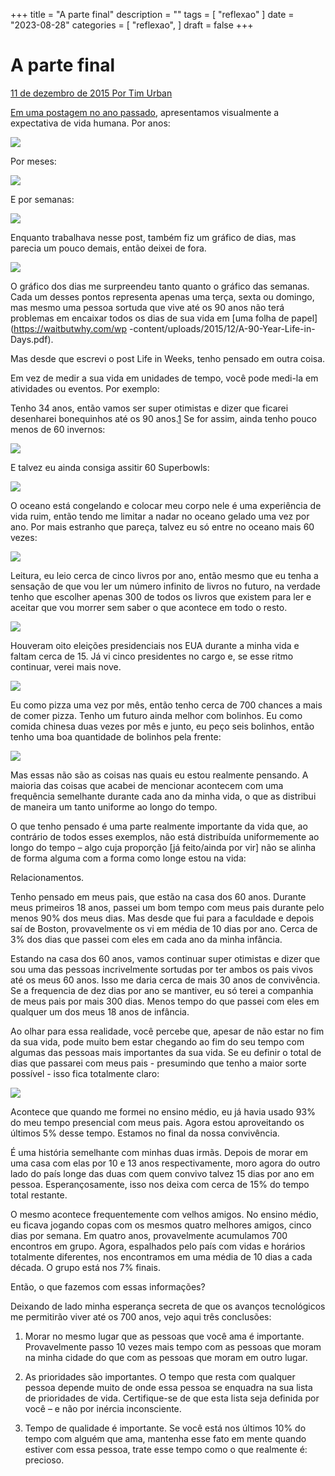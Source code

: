 +++
title = "A parte final"
description = ""
tags = [
    "reflexao"
]
date = "2023-08-28"
categories = [
    "reflexao",
]
draft = false
+++

# A parte final

[11 de dezembro de 2015 Por Tim Urban](https://waitbutwhy.com/2015/12/the-tail-end.html)

[Em uma postagem no ano passado](https://waitbutwhy.com/2014/05/life-weeks.html), apresentamos visualmente a expectativa de vida humana. Por anos:

![](https://149909199.v2.pressablecdn.com/wp-content/uploads/2015/12/Years.jpg)

Por meses:

![](https://149909199.v2.pressablecdn.com/wp-content/uploads/2015/12/Months.jpg)

E por semanas:

![](https://149909199.v2.pressablecdn.com/wp-content/uploads/2015/12/Weeks.jpg)

Enquanto trabalhava nesse post, também fiz um gráfico de dias, mas parecia um pouco demais, então deixei de fora.

![](https://149909199.v2.pressablecdn.com/wp-content/uploads/2015/12/Days.jpg)

O gráfico dos dias me surpreendeu tanto quanto o gráfico das semanas. Cada um desses pontos representa apenas uma terça, sexta ou domingo, mas mesmo uma pessoa sortuda que vive até os 90 anos não terá problemas em encaixar todos os dias de sua vida em [uma folha de papel](https://waitbutwhy.com/wp -content/uploads/2015/12/A-90-Year-Life-in-Days.pdf).

Mas desde que escrevi o post Life in Weeks, tenho pensado em outra coisa.

Em vez de medir a sua vida em unidades de tempo, você pode medi-la em atividades ou eventos. Por exemplo:

Tenho 34 anos, então vamos ser super otimistas e dizer que ficarei desenharei bonequinhos até os 90 anos.[1](#footnote-1-4579) Se for assim, ainda tenho pouco menos de 60 invernos:

![](https://149909199.v2.pressablecdn.com/wp-content/uploads/2015/12/Winters.png)

E talvez eu ainda consiga assitir 60 Superbowls:

![](https://149909199.v2.pressablecdn.com/wp-content/uploads/2015/12/Superbowls.png)

O oceano está congelando e colocar meu corpo nele é uma experiência de vida ruim, então tendo me limitar a nadar no oceano gelado uma vez por ano. Por mais estranho que pareça, talvez eu só entre no oceano mais 60 vezes:

![](https://149909199.v2.pressablecdn.com/wp-content/uploads/2015/12/Ocean.png)

Leitura, eu leio cerca de cinco livros por ano, então mesmo que eu tenha a sensação de que vou ler um número infinito de livros no futuro, na verdade tenho que escolher apenas 300 de todos os livros que existem para ler e aceitar que vou morrer sem saber o que acontece em todo o resto.

![](https://149909199.v2.pressablecdn.com/wp-content/uploads/2015/12/books.png)

Houveram oito eleições presidenciais nos EUA durante a minha vida e faltam cerca de 15. Já vi cinco presidentes no cargo e, se esse ritmo continuar, verei mais nove.

![](https://149909199.v2.pressablecdn.com/wp-content/uploads/2015/12/presidents.png)

Eu como pizza uma vez por mês, então tenho cerca de 700 chances a mais de comer pizza. Tenho um futuro ainda melhor com bolinhos. Eu como comida chinesa duas vezes por mês e junto, eu peço seis bolinhos, então tenho uma boa quantidade de bolinhos pela frente:

![](https://149909199.v2.pressablecdn.com/wp-content/uploads/2015/12/dumplings-small.png)

Mas essas não são as coisas nas quais eu estou realmente pensando. A maioria das coisas que acabei de mencionar acontecem com uma frequência semelhante durante cada ano da minha vida, o que as distribui de maneira um tanto uniforme ao longo do tempo. 

O que tenho pensado é uma parte realmente importante da vida que, ao contrário de todos esses exemplos, não está distribuída uniformemente ao longo do tempo – algo cuja proporção [já feito/ainda por vir] não se alinha de forma alguma com a forma como longe estou na vida:

Relacionamentos.

Tenho pensado em meus pais, que estão na casa dos 60 anos. Durante meus primeiros 18 anos, passei um bom tempo com meus pais durante pelo menos 90% dos meus dias. Mas desde que fui para a faculdade e depois saí de Boston, provavelmente os vi em média de 10 dias por ano. Cerca de 3% dos dias que passei com eles em cada ano da minha infância.

Estando na casa dos 60 anos, vamos continuar super otimistas e dizer que sou uma das pessoas incrivelmente sortudas por ter ambos os pais vivos até os meus 60 anos. Isso me daria cerca de mais 30 anos de convivência. Se a frequencia de dez dias por ano se mantiver, eu só terei a companhia de meus pais por mais 300 dias. Menos tempo do que passei com eles em qualquer um dos meus 18 anos de infância.

Ao olhar para essa realidade, você percebe que, apesar de não estar no fim da sua vida, pode muito bem estar chegando ao fim do seu tempo com algumas das pessoas mais importantes da sua vida. Se eu definir o total de dias que passarei com meus pais - presumindo que tenho a maior sorte possível - isso fica totalmente claro:

![](https://149909199.v2.pressablecdn.com/wp-content/uploads/2015/12/parents-small.png)

Acontece que quando me formei no ensino médio, eu já havia usado 93% do meu tempo presencial com meus pais. Agora estou aproveitando os últimos 5% desse tempo. Estamos no final da nossa convivência.

É uma história semelhante com minhas duas irmãs. Depois de morar em uma casa com elas por 10 e 13 anos respectivamente, moro agora do outro lado do país longe das duas com quem convivo talvez 15 dias por ano em pessoa. Esperançosamente, isso nos deixa com cerca de 15% do tempo total restante.

O mesmo acontece frequentemente com velhos amigos. No ensino médio, eu ficava jogando copas com os mesmos quatro melhores amigos, cinco dias por semana. Em quatro anos, provavelmente acumulamos 700 encontros em grupo. Agora, espalhados pelo país com vidas e horários totalmente diferentes, nos encontramos em uma média de 10 dias a cada década. O grupo está nos 7% finais.

Então, o que fazemos com essas informações?

Deixando de lado minha esperança secreta de que os avanços tecnológicos me permitirão viver até os 700 anos, vejo aqui três conclusões:

1) Morar no mesmo lugar que as pessoas que você ama é importante. Provavelmente passo 10 vezes mais tempo com as pessoas que moram na minha cidade do que com as pessoas que moram em outro lugar.

2) As prioridades são importantes. O tempo que resta com qualquer pessoa depende muito de onde essa pessoa se enquadra na sua lista de prioridades de vida. Certifique-se de que esta lista seja definida por você – e não por inércia inconsciente.

3) Tempo de qualidade é importante. Se você está nos últimos 10% do tempo com alguém que ama, mantenha esse fato em mente quando estiver com essa pessoa, trate esse tempo como o que realmente é: precioso.